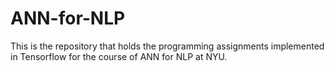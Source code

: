 # ANN-for-NLP
This is the repository that holds the programming assignments implemented in Tensorflow for the course of ANN for NLP at NYU. 
